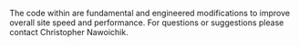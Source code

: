The code within are fundamental and engineered modifications to improve overall site speed and performance. For questions or suggestions please contact Christopher Nawoichik.
